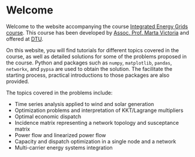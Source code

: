 # Welcome

Welcome to the website accompanying the course [Integrated Energy Grids course](https://kurser.dtu.dk/course/2024-2025/46770?menulanguage=en). This course has been developed by [Assoc. Prof. Marta Victoria](https://martavictoria.org) and offered at [DTU](https://www.dtu.dk/english/). 

On this website, you will find tutorials for different topics covered in the course, as well as detailed solutions for some of the problems proposed in the course. Python and packages such as `numpy`, `matplotlib`, `pandas`, `networkx`, and `pypsa` are used to obtain the solution. The facilitate the starting process, practical introductions to those packages are also provided. 

The topics covered in the problems include:

- Time series analysis applied to wind and solar generation
- Optimization problems and interpretation of KKT/Lagrange multipliers
- Optimal economic dispatch
- Incidence matrix representing a network topology and susceptance matrix
- Power flow and linearized power flow
- Capacity and dispatch optimization in a single node and a network
- Multi-carrier energy systems integration
